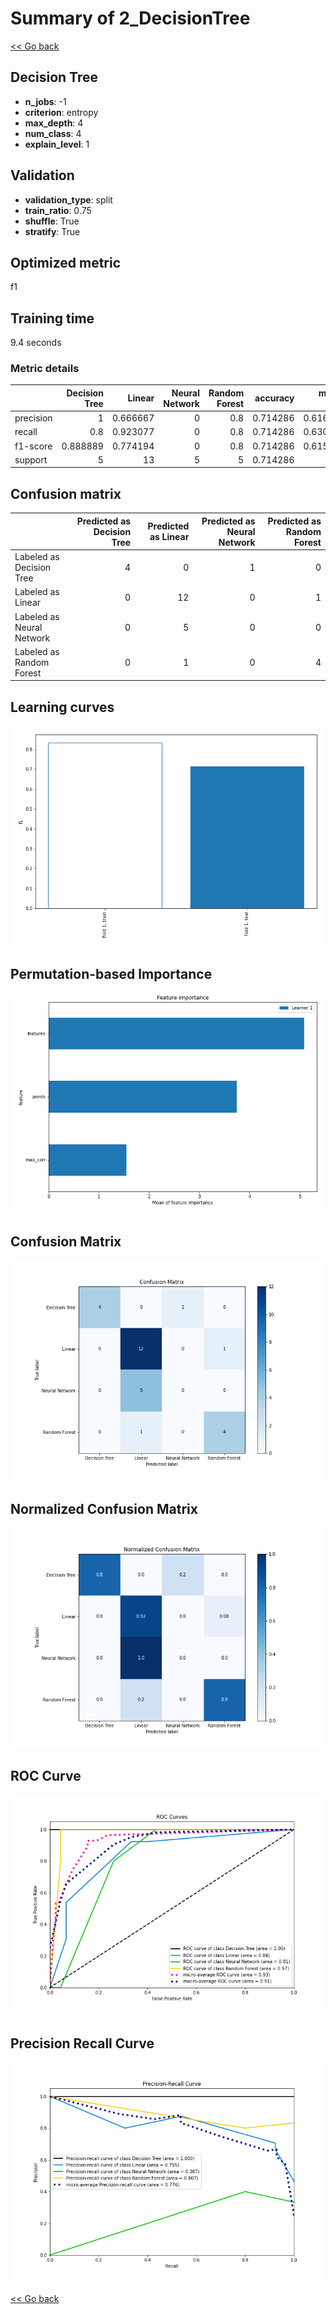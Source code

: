 # Summary of 2_DecisionTree

[<< Go back](../README.md)


## Decision Tree
- **n_jobs**: -1
- **criterion**: entropy
- **max_depth**: 4
- **num_class**: 4
- **explain_level**: 1

## Validation
 - **validation_type**: split
 - **train_ratio**: 0.75
 - **shuffle**: True
 - **stratify**: True

## Optimized metric
f1

## Training time

9.4 seconds

### Metric details
|           |   Decision Tree |    Linear |   Neural Network |   Random Forest |   accuracy |   macro avg |   weighted avg |   logloss |
|:----------|----------------:|----------:|-----------------:|----------------:|-----------:|------------:|---------------:|----------:|
| precision |        1        |  0.666667 |                0 |             0.8 |   0.714286 |    0.616667 |       0.630952 |  0.905279 |
| recall    |        0.8      |  0.923077 |                0 |             0.8 |   0.714286 |    0.630769 |       0.714286 |  0.905279 |
| f1-score  |        0.888889 |  0.774194 |                0 |             0.8 |   0.714286 |    0.615771 |       0.661034 |  0.905279 |
| support   |        5        | 13        |                5 |             5   |   0.714286 |   28        |      28        |  0.905279 |


## Confusion matrix
|                           |   Predicted as Decision Tree |   Predicted as Linear |   Predicted as Neural Network |   Predicted as Random Forest |
|:--------------------------|-----------------------------:|----------------------:|------------------------------:|-----------------------------:|
| Labeled as Decision Tree  |                            4 |                     0 |                             1 |                            0 |
| Labeled as Linear         |                            0 |                    12 |                             0 |                            1 |
| Labeled as Neural Network |                            0 |                     5 |                             0 |                            0 |
| Labeled as Random Forest  |                            0 |                     1 |                             0 |                            4 |

## Learning curves
![Learning curves](learning_curves.png)

## Permutation-based Importance
![Permutation-based Importance](permutation_importance.png)
## Confusion Matrix

![Confusion Matrix](confusion_matrix.png)


## Normalized Confusion Matrix

![Normalized Confusion Matrix](confusion_matrix_normalized.png)


## ROC Curve

![ROC Curve](roc_curve.png)


## Precision Recall Curve

![Precision Recall Curve](precision_recall_curve.png)



[<< Go back](../README.md)
